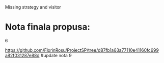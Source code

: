 Missing strategy and visitor

# Nota finala propusa:
6

https://github.com/FlorinRosu/ProiectSP/tree/d87fb1a63a77110e41160fc699a82f031287e88d
#update nota
9
